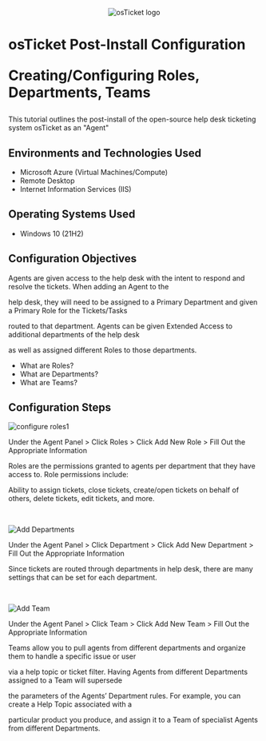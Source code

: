 <p align="center">
<img src="https://i.imgur.com/Clzj7Xs.png" alt="osTicket logo"/>
</p>

<h1>osTicket Post-Install Configuration
  
  
  Creating/Configuring Roles, Departments, Teams</h1> 
This tutorial outlines the post-install of the open-source help desk ticketing system osTicket as an "Agent"<br />




<h2>Environments and Technologies Used</h2>

- Microsoft Azure (Virtual Machines/Compute)
- Remote Desktop
- Internet Information Services (IIS)

<h2>Operating Systems Used </h2>

- Windows 10</b> (21H2)

<h2>Configuration Objectives</h2>

Agents are given access to the help desk with the intent to respond and resolve the tickets. When adding an Agent to the 

help desk, they will need to be assigned to a Primary Department and given a Primary Role for the Tickets/Tasks 

routed to that department. Agents can be given Extended Access to additional departments of the help desk 

as well as assigned different Roles to those departments.
- What are Roles? 
- What are Departments? 
- What are Teams? 
  


<h2>Configuration Steps</h2>

<p>

 ![configure roles1](https://github.com/user-attachments/assets/001beca8-4edc-4323-bee7-ecc3a153dc68)
 

</p>
<p>

Under the Agent Panel > Click Roles > Click Add New Role > Fill Out the Appropriate Information

Roles are the permissions granted to agents per department that they have access to. Role permissions include: 

Ability to assign tickets, close tickets, create/open tickets on behalf of others, delete tickets, edit tickets, and more.
</p>
<br />

<p>


![Add Departments](https://github.com/user-attachments/assets/15452a99-5ee6-469a-9560-99f1ad70372b)

</p>
<p>
Under the Agent Panel > Click Department > Click Add New Department > Fill Out the Appropriate Information

Since tickets are routed through departments in help desk, there are many settings that can be set for each department.
</p>
<br />

<p>


![Add Team ](https://github.com/user-attachments/assets/65fdca12-1031-4025-98ae-d320adfcf2a8)

</p>
<p>

 
Under the Agent Panel > Click Team > Click Add New Team > Fill Out the Appropriate Information

Teams allow you to pull agents from different departments and organize them to handle a specific issue or user 

via a help topic or ticket filter. Having Agents from different Departments assigned to a Team will supersede 

the parameters of the Agents’ Department rules. For example, you can create a Help Topic associated with a 

particular product you produce, and assign it to a Team of specialist Agents from different Departments.
</p>
<br />
